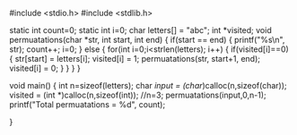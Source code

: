 #include <stdio.h>
#include <stdlib.h>

static int count=0;
static int i=0;
char letters[] = "abc";
int *visited;
void permuatations(char *str, int start, int end)
{
    if(start == end)
    {
        printf("%s\n", str);
        count++;
        i=0;
    }
    else
    {
        for(int i=0;i<strlen(letters); i++)
        {
            if(visited[i]==0) {
                str[start] = letters[i];
                visited[i] = 1;
                permuatations(str, start+1, end);
                visited[i] = 0;
            }
        }
    }
}

void main()
{
    int n=sizeof(letters);
    char *input = (char*)calloc(n,sizeof(char));
    visited = (int *)calloc(n,sizeof(int));
    //n=3;
    permuatations(input,0,n-1);
    printf("Total permuatations = %d", count);
   
}
